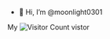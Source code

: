 - 👋 Hi, I’m @moonlight0301

My ![Visitor Count](https://profile-counter.glitch.me/moonlight0301/count.svg) vistor

<!---
moonlight0301/moonlight0301 is a ✨ special ✨ repository because its `README.md` (this file) appears on your GitHub profile.
You can click the Preview link to take a look at your changes.
--->
